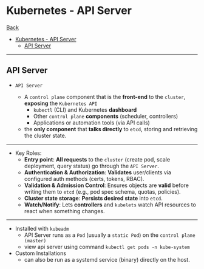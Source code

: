 # Kubernetes - API Server

[Back](../../index.md)

- [Kubernetes - API Server](#kubernetes---api-server)
  - [API Server](#api-server)

---

## API Server

- `API Server`

  - A `control plane` component that is the **front-end** to the `cluster`, **exposing** the `Kubernetes API`
    - `kubectl` (CLI) and Kubernetes **dashboard**
    - Other `control plane` **components** (scheduler, controllers)
    - Applications or automation tools (via API calls)
  - the **only component** that **talks directly** to `etcd`, storing and retrieving the cluster state.

---

- Key Roles:
  - **Entry point**: **All requests** to the `cluster` (create pod, scale deployment, query status) go through the `API Server`.
  - **Authentication & Authorization**: **Validates** user/clients via configured auth methods (certs, tokens, RBAC).
  - **Validation & Admission Control**: Ensures objects are **valid** before writing them to `etcd` (e.g., pod spec schema, quotas, policies).
  - **Cluster state storage**: **Persists desired state** into `etcd`.
  - **Watch/Notify**: Lets **controllers** and `kubelets` watch API resources to react when something changes.

---

- Installed with `kubeadm`
  - API Server runs as a `Pod` (usually a `static Pod`) on the `control plane (master)`
  - view api server using command `kubectl get pods -n kube-system`
- Custom Installations
  - can also be run as a systemd service (binary) directly on the host.
